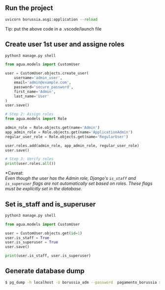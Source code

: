 ## Run the project
```python
uvicorn borussia.asgi:application --reload
```
Tip: put the above code in a .vscode/launch file

## Create user 1st user and assigne roles

```bash
python3 manage.py shell
```

```python
from agua.models import CustomUser

user = CustomUser.objects.create_user(
    username='admin_user',
    email='admin@example.com',
    password='secure_password',
    first_name='Admin',
    last_name='User'
)
user.save()

# Step 2: Assign roles
from agua.models import Role

admin_role = Role.objects.get(name='Admin')
app_admin_role = Role.objects.get(name='ApplicationAdmin')
regular_user_role = Role.objects.get(name='RegularUser')

user.roles.add(admin_role, app_admin_role, regular_user_role)
user.save()

# Step 3: Verify roles
print(user.roles.all())
```

*Caveat:   
_Even though the user has the Admin role, Django's `is_staff` and `is_superuser` flags are not automatically set based on roles. These flags must be explicitly set in the database._

## Set is_staff and is_superuser
```bash
python3 manage.py shell
```

```python
from agua.models import CustomUser

user = CustomUser.objects.get(id=1)
user.is_staff = True
user.is_superuser = True
user.save()

print(user.is_staff, user.is_superuser)
```

## Generate database dump
```bash 
$ pg_dump -h localhost -U borussia_adm --password  pagamento_borussia > database.sql 
```